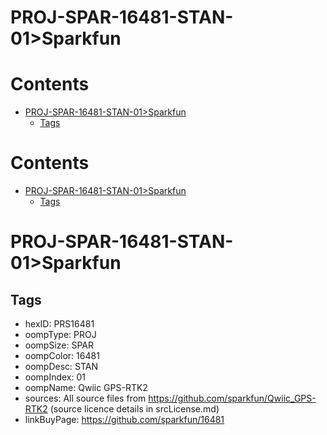 
PROJ-SPAR-16481-STAN-01>Sparkfun
================================

Contents
========

* [PROJ-SPAR-16481-STAN-01>Sparkfun](#proj-spar-16481-stan-01sparkfun)
	* [Tags](#tags)

Contents
========

* [PROJ-SPAR-16481-STAN-01>Sparkfun](#proj-spar-16481-stan-01sparkfun)
	* [Tags](#tags)

# PROJ-SPAR-16481-STAN-01>Sparkfun

## Tags

- hexID: PRS16481
- oompType: PROJ
- oompSize: SPAR
- oompColor: 16481
- oompDesc: STAN
- oompIndex: 01
- oompName: Qwiic GPS-RTK2
- sources: All source files from https://github.com/sparkfun/Qwiic_GPS-RTK2 (source licence details in srcLicense.md)
- linkBuyPage: https://github.com/sparkfun/16481
